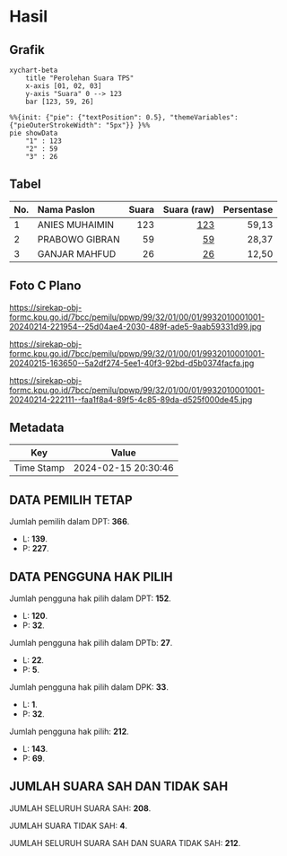 # Hasil

## Grafik

```mermaid
xychart-beta
    title "Perolehan Suara TPS"
    x-axis [01, 02, 03]
    y-axis "Suara" 0 --> 123
    bar [123, 59, 26]
```

```mermaid
%%{init: {"pie": {"textPosition": 0.5}, "themeVariables": {"pieOuterStrokeWidth": "5px"}} }%%
pie showData
    "1" : 123
    "2" : 59
    "3" : 26
```

## Tabel

| No. | Nama Paslon    | Suara | Suara (raw) | Persentase |
|:--- |:-------------- | -----:| -----------:| ----------:|
| 1   | ANIES MUHAIMIN | 123   | [123][p-1]  | 59,13      |
| 2   | PRABOWO GIBRAN | 59    | [59][p-2]   | 28,37      |
| 3   | GANJAR MAHFUD  | 26    | [26][p-3]   | 12,50      |


[p-1]: https://github.com/gigit-pemilu/pemilu-2024-99-luar-negeri/blob/main/pilpres/hitung-suara/sub/99-luar-negeri/sub/32-damascus-suriah/sub/01-damascus-suriah/sub/0001-damascus-suriah/sub/001-tps/sub/paslon-1.txt
[p-2]: https://github.com/gigit-pemilu/pemilu-2024-99-luar-negeri/blob/main/pilpres/hitung-suara/sub/99-luar-negeri/sub/32-damascus-suriah/sub/01-damascus-suriah/sub/0001-damascus-suriah/sub/001-tps/sub/paslon-2.txt
[p-3]: https://github.com/gigit-pemilu/pemilu-2024-99-luar-negeri/blob/main/pilpres/hitung-suara/sub/99-luar-negeri/sub/32-damascus-suriah/sub/01-damascus-suriah/sub/0001-damascus-suriah/sub/001-tps/sub/paslon-3.txt

## Foto C Plano

https://sirekap-obj-formc.kpu.go.id/7bcc/pemilu/ppwp/99/32/01/00/01/9932010001001-20240214-221954--25d04ae4-2030-489f-ade5-9aab59331d99.jpg

https://sirekap-obj-formc.kpu.go.id/7bcc/pemilu/ppwp/99/32/01/00/01/9932010001001-20240215-163650--5a2df274-5ee1-40f3-92bd-d5b0374facfa.jpg

https://sirekap-obj-formc.kpu.go.id/7bcc/pemilu/ppwp/99/32/01/00/01/9932010001001-20240214-222111--faa1f8a4-89f5-4c85-89da-d525f000de45.jpg


## Metadata

| Key        | Value               |
| ---------- | ------------------- |
| Time Stamp | 2024-02-15 20:30:46 |


## DATA PEMILIH TETAP

Jumlah pemilih dalam DPT: **366**.
 * L: **139**.
 * P: **227**.

## DATA PENGGUNA HAK PILIH

Jumlah pengguna hak pilih dalam DPT: **152**.
 * L: **120**.
 * P: **32**.

Jumlah pengguna hak pilih dalam DPTb: **27**.
 * L: **22**.
 * P: **5**.

Jumlah pengguna hak pilih dalam DPK: **33**.
 * L: **1**.
 * P: **32**.

Jumlah pengguna hak pilih: **212**.
 * L: **143**.
 * P: **69**.

## JUMLAH SUARA SAH DAN TIDAK SAH

JUMLAH SELURUH SUARA SAH: **208**.

JUMLAH SUARA TIDAK SAH: **4**.

JUMLAH SELURUH SUARA SAH DAN SUARA TIDAK SAH: **212**.


